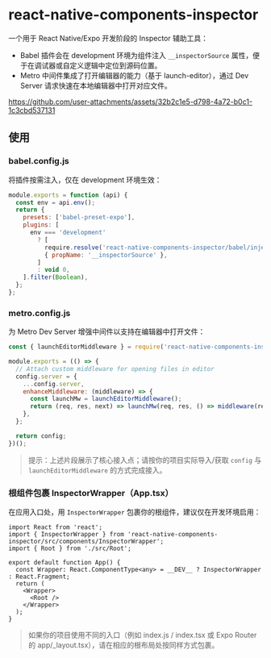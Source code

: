 # react-native-components-inspector

一个用于 React Native/Expo 开发阶段的 Inspector 辅助工具：
- Babel 插件会在 development 环境为组件注入 `__inspectorSource` 属性，便于在调试器或自定义逻辑中定位到源码位置。
- Metro 中间件集成了打开编辑器的能力（基于 launch-editor），通过 Dev Server 请求快速在本地编辑器中打开对应文件。

https://github.com/user-attachments/assets/32b2c1e5-d798-4a72-b0c1-1c3cbd537131

## 使用

### babel.config.js

将插件按需注入，仅在 development 环境生效：

```js
module.exports = function (api) {
  const env = api.env();
  return {
    presets: ['babel-preset-expo'],
    plugins: [
      env === 'development'
        ? [
          require.resolve('react-native-components-inspector/babel/injectInspectorSource'),
          { propName: '__inspectorSource' },
        ]
        : void 0,
    ].filter(Boolean),
  };
};
```

### metro.config.js

为 Metro Dev Server 增强中间件以支持在编辑器中打开文件：

```js
const { launchEditorMiddleware } = require('react-native-components-inspector/scripts/launchEditorMiddleware');

module.exports = (() => {
  // Attach custom middleware for opening files in editor
  config.server = {
    ...config.server,
    enhanceMiddleware: (middleware) => {
      const launchMw = launchEditorMiddleware();
      return (req, res, next) => launchMw(req, res, () => middleware(req, res, next));
    },
  };

  return config;
})();
```

> 提示：上述片段展示了核心接入点；请按你的项目实际导入/获取 `config` 与 `launchEditorMiddleware` 的方式完成接入。

### 根组件包裹 InspectorWrapper（App.tsx）

在应用入口处，用 `InspectorWrapper` 包裹你的根组件，建议仅在开发环境启用：

```tsx
import React from 'react';
import { InspectorWrapper } from 'react-native-components-inspector/src/components/InspectorWrapper';
import { Root } from './src/Root';

export default function App() {
  const Wrapper: React.ComponentType<any> = __DEV__ ? InspectorWrapper : React.Fragment;
  return (
    <Wrapper>
      <Root />
    </Wrapper>
  );
}
```

> 如果你的项目使用不同的入口（例如 index.js / index.tsx 或 Expo Router 的 app/_layout.tsx），请在相应的根布局处按同样方式包裹。
